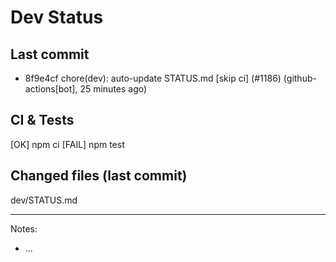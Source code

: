 # Dev Status

## Last commit
- 8f9e4cf chore(dev): auto-update STATUS.md [skip ci] (#1186) (github-actions[bot], 25 minutes ago)
## CI & Tests
[OK] npm ci
[FAIL] npm test

## Changed files (last commit)
dev/STATUS.md

---
Notes:
- ...
